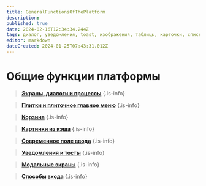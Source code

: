 ```yaml
---
title: GeneralFunctionsOfThePlatform
description: 
published: true
date: 2024-02-16T12:34:34.244Z
tags: диалог, уведомления, toast, изображения, таблицы, карточки, списки, плитки, корзина, современное поле ввода, модальный экран, пин-код
editor: markdown
dateCreated: 2024-01-25T07:43:31.012Z
---
```


# Общие функции платформы

> **[Экраны, диалоги и процессы](/Documentation/GeneralFunctionsOfThePlatform/Tables)**
{.is-info}

> **[Плитки и плиточное главное меню](/Documentation/GeneralFunctionsOfThePlatform/Tiles)**
{.is-info}

> **[Корзина](/Documentation/GeneralFunctionsOfThePlatform/Basket)**
{.is-info}

> **[Картинки из кэша](/Documentation/GeneralFunctionsOfThePlatform/ImagesCache)**
{.is-info}

> **[Современное поле ввода](/Documentation/GeneralFunctionsOfThePlatform/ModernEditText)**
{.is-info}

> **[Уведомления и тосты](/Documentation/GeneralFunctionsOfThePlatform/NotificationsToasts)**
{.is-info}

> **[Модальные экраны](/Documentation/GeneralFunctionsOfThePlatform/ModalScreen)**
{.is-info}

> **[Способы входа](/Documentation/GeneralFunctionsOfThePlatform/LoginMethods)**
{.is-info}


